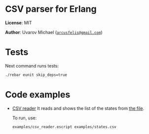 CSV parser for Erlang
=====================

__License__: MIT

__Author__: Uvarov Michael ([`arcusfelis@gmail.com`](mailto:arcusfelis@gmail.com))



Tests
=====

Next command runs tests:

```bash
./rebar eunit skip_deps=true
```


Code examples
=============

* [CSV reader](examples/csv_reader.escript)
    It reads and shows the list of the states from 
    [the file](examples/states.csv).

    To run, use:

    ```
    examples/csv_reader.escript examples/states.csv
    ```
